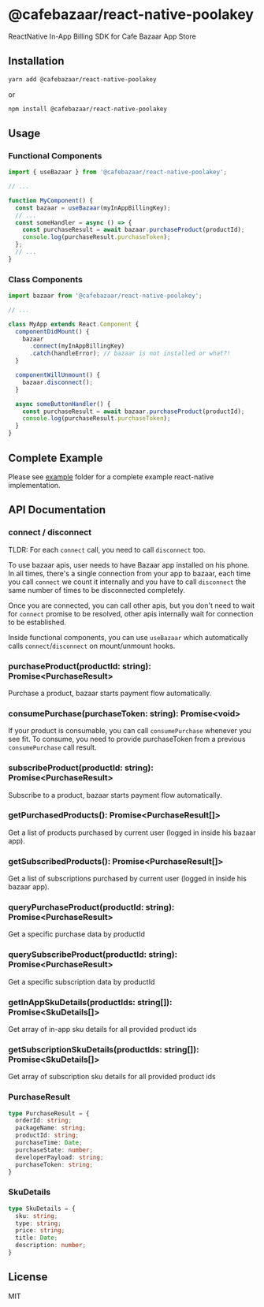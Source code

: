 # @cafebazaar/react-native-poolakey

ReactNative In-App Billing SDK for Cafe Bazaar App Store

## Installation

```sh
yarn add @cafebazaar/react-native-poolakey
```
or
```sh
npm install @cafebazaar/react-native-poolakey
```

## Usage

### Functional Components

```js
import { useBazaar } from '@cafebazaar/react-native-poolakey';

// ...

function MyComponent() {
  const bazaar = useBazaar(myInAppBillingKey);
  // ...
  const someHandler = async () => {
    const purchaseResult = await bazaar.purchaseProduct(productId);
    console.log(purchaseResult.purchaseToken);
  };
  // ...
}
```

### Class Components

```js
import bazaar from '@cafebazaar/react-native-poolakey';

// ...

class MyApp extends React.Component {
  componentDidMount() {
    bazaar
      .connect(myInAppBillingKey)
      .catch(handleError); // bazaar is not installed or what?!
  }

  componentWillUnmount() {
    bazaar.disconnect();
  }

  async someButtonHandler() {
    const purchaseResult = await bazaar.purchaseProduct(productId);
    console.log(purchaseResult.purchaseToken);
  }
}
```

## Complete Example
Please see [example](https://github.com/cafebazaar/react-native-poolakey/tree/main/example) folder for a complete example react-native implementation.

## API Documentation

### connect / disconnect
TLDR: For each `connect` call, you need to call `disconnect` too.

To use bazaar apis, user needs to have Bazaar app installed on his phone.
In all times, there's a single connection from your app to bazaar, each time
you call `connect` we count it internally and you have to call `disconnect`
the same number of times to be disconnected completely.

Once you are connected, you can call other apis, but you don't need to wait
for `connect` promise to be resolved, other apis internally wait for connection
to be established.

Inside functional components, you can use `useBazaar` which automatically calls
`connect`/`disconnect` on mount/unmount hooks.

### purchaseProduct(productId: string): Promise&lt;PurchaseResult&gt;
Purchase a product, bazaar starts payment flow automatically.

### consumePurchase(purchaseToken: string): Promise&lt;void&gt;
If your product is consumable, you can call `consumePurchase` whenever you see fit. To
consume, you need to provide purchaseToken from a previous `consumePurchase` call result.

### subscribeProduct(productId: string): Promise&lt;PurchaseResult&gt;
Subscribe to a product, bazaar starts payment flow automatically.

### getPurchasedProducts(): Promise&lt;PurchaseResult[]&gt;
Get a list of products purchased by current user (logged in inside his bazaar app).

### getSubscribedProducts(): Promise&lt;PurchaseResult[]&gt;
Get a list of subscriptions purchased by current user (logged in inside his bazaar app).

### queryPurchaseProduct(productId: string): Promise&lt;PurchaseResult&gt;
Get a specific purchase data by productId

### querySubscribeProduct(productId: string): Promise&lt;PurchaseResult&gt;
Get a specific subscription data by productId

### getInAppSkuDetails(productIds: string[]): Promise<SkuDetails[]>
Get array of in-app sku details for all provided product ids

### getSubscriptionSkuDetails(productIds: string[]): Promise<SkuDetails[]>
Get array of subscription sku details for all provided product ids

### PurchaseResult
```typescript
type PurchaseResult = {
  orderId: string;
  packageName: string;
  productId: string;
  purchaseTime: Date;
  purchaseState: number;
  developerPayload: string;
  purchaseToken: string;
}
```

### SkuDetails
```typescript
type SkuDetails = {
  sku: string;
  type: string;
  price: string;
  title: Date;
  description: number;
}
```

## License

MIT

